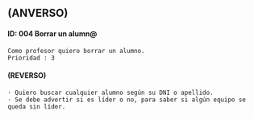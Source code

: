 ## **(ANVERSO)**
#### **ID**: 004 **Borrar un alumn@**
~~~
Como profesor quiero borrar un alumno.
Prioridad : 3
~~~

#### **(REVERSO)**
~~~
· Quiero buscar cualquier alumno según su DNI o apellido.
· Se debe advertir si es líder o no, para saber si algún equipo se queda sin líder.
~~~
